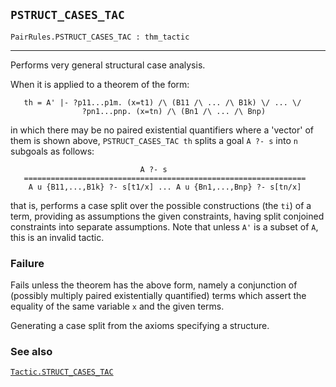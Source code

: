 ## `PSTRUCT_CASES_TAC`

``` hol4
PairRules.PSTRUCT_CASES_TAC : thm_tactic
```

------------------------------------------------------------------------

Performs very general structural case analysis.

When it is applied to a theorem of the form:

``` hol4
   th = A' |- ?p11...p1m. (x=t1) /\ (B11 /\ ... /\ B1k) \/ ... \/
                ?pn1...pnp. (x=tn) /\ (Bn1 /\ ... /\ Bnp)
```

in which there may be no paired existential quantifiers where a 'vector'
of them is shown above, `PSTRUCT_CASES_TAC th` splits a goal `A ?- s`
into `n` subgoals as follows:

``` hol4
                             A ?- s
   ===============================================================
    A u {B11,...,B1k} ?- s[t1/x] ... A u {Bn1,...,Bnp} ?- s[tn/x]
```

that is, performs a case split over the possible constructions (the
`ti`) of a term, providing as assumptions the given constraints, having
split conjoined constraints into separate assumptions. Note that unless
`A'` is a subset of `A`, this is an invalid tactic.

### Failure

Fails unless the theorem has the above form, namely a conjunction of
(possibly multiply paired existentially quantified) terms which assert
the equality of the same variable `x` and the given terms.

Generating a case split from the axioms specifying a structure.

### See also

[`Tactic.STRUCT_CASES_TAC`](#Tactic.STRUCT_CASES_TAC)
